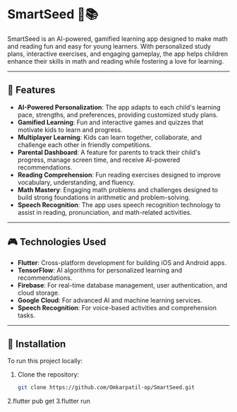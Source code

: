 # SmartSeed 🌱📚

SmartSeed is an AI-powered, gamified learning app designed to make math and reading fun and easy for young learners. With personalized study plans, interactive exercises, and engaging gameplay, the app helps children enhance their skills in math and reading while fostering a love for learning.

---

## 🚀 Features

- **AI-Powered Personalization**: The app adapts to each child's learning pace, strengths, and preferences, providing customized study plans.
- **Gamified Learning**: Fun and interactive games and quizzes that motivate kids to learn and progress.
- **Multiplayer Learning**: Kids can learn together, collaborate, and challenge each other in friendly competitions.
- **Parental Dashboard**: A feature for parents to track their child's progress, manage screen time, and receive AI-powered recommendations.
- **Reading Comprehension**: Fun reading exercises designed to improve vocabulary, understanding, and fluency.
- **Math Mastery**: Engaging math problems and challenges designed to build strong foundations in arithmetic and problem-solving.
- **Speech Recognition**: The app uses speech recognition technology to assist in reading, pronunciation, and math-related activities.

---

## 🎮 Technologies Used

- **Flutter**: Cross-platform development for building iOS and Android apps.
- **TensorFlow**: AI algorithms for personalized learning and recommendations.
- **Firebase**: For real-time database management, user authentication, and cloud storage.
- **Google Cloud**: For advanced AI and machine learning services.
- **Speech Recognition**: For voice-based activities and comprehension tasks.

---

## 📱 Installation

To run this project locally:

1. Clone the repository:
   ```bash
   git clone https://github.com/Omkarpatil-op/SmartSeed.git
2.flutter pub get
3.flutter run
